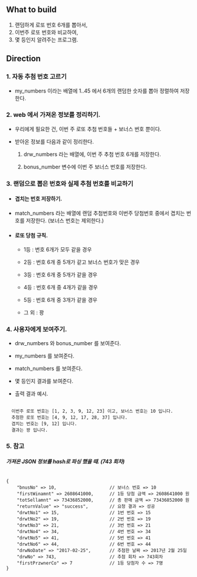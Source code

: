 ## What to build

1. 랜덤하게 로또 번호 6개를 뽑아서,
2. 이번주 로또 번호와 비교하여,
3. 몇 등인지 알려주는 프로그램.

## Direction

### 1. 자동 추첨 번호 고르기
  * my_numbers 이라는 배열에 1..45 에서 6개의 랜덤한 숫자를 뽑아 정렬하여 저장한다.

### 2. web 에서 가져온 정보를 정리하기.
* 우리에게 필요한 건, 이번 주 로또 추첨 번호들 + 보너스 번호 뿐이다.

* 받아온 정보를 다음과 같이 정리한다.

  1. drw_numbers 라는 배열에, 이번 주 추첨 번호 6개를 저장한다.

  2. bonus_number 변수에 이번 주 보너스 번호를 저장한다.

### 3. 랜덤으로 뽑은 번호와 실제 추첨 번호를 비교하기
*  #### 겹치는 번호 저장하기.
  * match_numbers 라는 배열에 랜덤 추첨번호와 이번주 당첨번호 중에서 겹치는 번호를 저장한다. (보너스 번호는 제외한다.)

* #### 로또 당첨 규칙.
  * 1등 : 번호 6개가 모두 같을 경우

  * 2등 : 번호 6개 중 5개가 같고 보너스 번호가 맞은 경우

  * 3등 : 번호 6개 중 5개가 같을 경우

  * 4등 : 번호 6개 중 4개가 같을 경우

  * 5등 : 번호 6개 중 3개가 같을 경우

  * 그 외 : 꽝

### 4. 사용자에게 보여주기.

* drw_numbers 와 bonus_number 를 보여준다.

* my_numbers 를 보여준다.

* match_numbers 를 보여준다.

* 몇 등인지 결과를 보여준다.

* 출력 결과 예시.

<pre><code>
  이번주 로또 번호는 [1, 2, 3, 9, 12, 23] 이고, 보너스 번호는 10 입니다.
  추첨한 로또 번호는 [4, 9, 12, 17, 28, 37] 입니다.
  겹치는 번호는 [9, 12] 입니다.
  결과는 꽝 입니다.
</code></pre>


### 5. 참고

##### 가져온 JSON 정보를 hash로 파싱 했을 때. (743 회차)
<pre><code>
{
    "bnusNo" => 10,                    // 보너스 번호 => 10
    "firstWinamnt" => 2608641000,      // 1등 당첨 금액 => 2608641000 원
    "totSellamnt" => 73436852000,      // 총 판매 금액 => 73436852000 원
    "returnValue" => "success",        // 요청 결과 => 성공
    "drwtNo1" => 15,                   // 1번 번호 => 15
    "drwtNo2" => 19,                   // 2번 번호 => 19
    "drwtNo3" => 21,                   // 3번 번호 => 21
    "drwtNo4" => 34,                   // 4번 번호 => 34
    "drwtNo5" => 41,                   // 5번 번호 => 41
    "drwtNo6" => 44,                   // 6번 번호 => 44
    "drwNoDate" => "2017-02-25",       // 추첨한 날짜 => 2017년 2월 25일
    "drwNo" => 743,                    // 추첨 회차 => 743회차
    "firstPrzwnerCo" => 7              // 1등 당첨자 수 => 7명
}
</code></pre>
